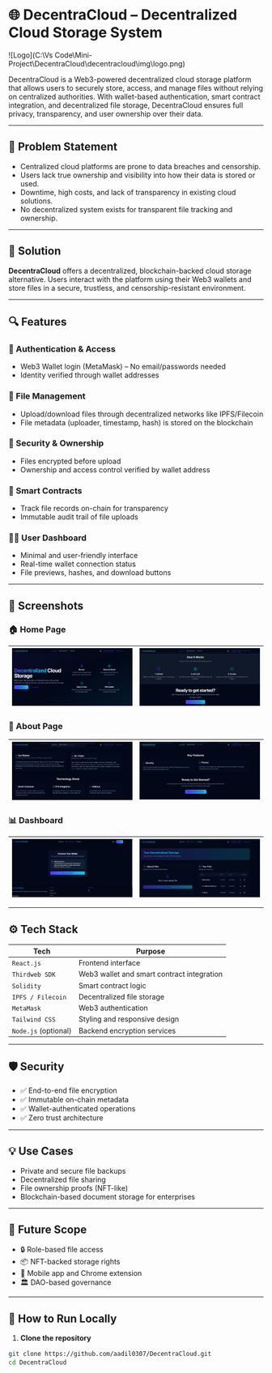 # 🌐 DecentraCloud – Decentralized Cloud Storage System

![Logo](C:\Vs Code\Mini-Project\DecentraCloud\decentracloud\img\logo.png)

DecentraCloud is a Web3-powered decentralized cloud storage platform that allows users to securely store, access, and manage files without relying on centralized authorities. With wallet-based authentication, smart contract integration, and decentralized file storage, DecentraCloud ensures full privacy, transparency, and user ownership over their data.

---

## 🚩 Problem Statement

- Centralized cloud platforms are prone to data breaches and censorship.
- Users lack true ownership and visibility into how their data is stored or used.
- Downtime, high costs, and lack of transparency in existing cloud solutions.
- No decentralized system exists for transparent file tracking and ownership.

---

## 🚀 Solution

**DecentraCloud** offers a decentralized, blockchain-backed cloud storage alternative. Users interact with the platform using their Web3 wallets and store files in a secure, trustless, and censorship-resistant environment.

---

## 🔍 Features

### 👥 Authentication & Access
- Web3 Wallet login (MetaMask) – No email/passwords needed
- Identity verified through wallet addresses

### 📂 File Management
- Upload/download files through decentralized networks like IPFS/Filecoin
- File metadata (uploader, timestamp, hash) is stored on the blockchain

### 🔐 Security & Ownership
- Files encrypted before upload
- Ownership and access control verified by wallet address

### 📜 Smart Contracts
- Track file records on-chain for transparency
- Immutable audit trail of file uploads

### 🧑‍💻 User Dashboard
- Minimal and user-friendly interface
- Real-time wallet connection status
- File previews, hashes, and download buttons

---

## 📸 Screenshots

### 🏠 Home Page
| ![](decentracloud\img\home1.png) | ![](decentracloud\img\home2.png) |
|--------------------------|--------------------------|

### 📄 About Page
| ![](decentracloud\img\about1.png) | ![](decentracloud\img\about2.png) |
|---------------------------|---------------------------|

### 📊 Dashboard
| ![](decentracloud\img\dashboard1.png) | ![](decentracloud\img\dashboard2.png) |
|-------------------------------|-------------------------------|

---

## ⚙️ Tech Stack

| Tech | Purpose |
|------|---------|
| `React.js` | Frontend interface |
| `Thirdweb SDK` | Web3 wallet and smart contract integration |
| `Solidity` | Smart contract logic |
| `IPFS / Filecoin` | Decentralized file storage |
| `MetaMask` | Web3 authentication |
| `Tailwind CSS` | Styling and responsive design |
| `Node.js` (optional) | Backend encryption services |

---

## 🛡️ Security

- ✅ End-to-end file encryption  
- ✅ Immutable on-chain metadata  
- ✅ Wallet-authenticated operations  
- ✅ Zero trust architecture  

---

## 💡 Use Cases

- Private and secure file backups  
- Decentralized file sharing  
- File ownership proofs (NFT-like)  
- Blockchain-based document storage for enterprises  

---

## 📌 Future Scope

- 🔒 Role-based file access  
- 📦 NFT-backed storage rights  
- 📱 Mobile app and Chrome extension  
- 🏛 DAO-based governance  

---

## 🧠 How to Run Locally

1. **Clone the repository**
```bash
git clone https://github.com/aadil0307/DecentraCloud.git
cd DecentraCloud
